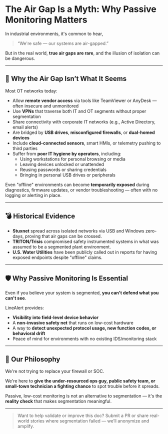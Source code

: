 # The Air Gap Is a Myth: Why Passive Monitoring Matters

In industrial environments, it's common to hear,  
> “We're safe — our systems are air-gapped.”

But in the real world, **true air gaps are rare**, and the illusion of isolation can be dangerous.

---

## 🧠 Why the Air Gap Isn’t What It Seems

Most OT networks today:

- Allow **remote vendor access** via tools like TeamViewer or AnyDesk — often insecure and unmonitored  
- Use **VPNs** that traverse both IT and OT segments without proper segmentation  
- Share connectivity with corporate IT networks (e.g., Active Directory, email alerts)  
- Are bridged by **USB drives**, **misconfigured firewalls**, or **dual-homed devices**  
- Include **cloud-connected sensors**, smart HMIs, or telemetry pushing to third parties  
- Suffer from **poor IT hygiene by operators**, including:
  - Using workstations for personal browsing or media
  - Leaving devices unlocked or unattended
  - Reusing passwords or sharing credentials  
  - Bringing in personal USB drives or peripherals

Even "offline" environments can become **temporarily exposed** during diagnostics, firmware updates, or vendor troubleshooting — often with no logging or alerting in place.

---

## 💣 Historical Evidence

- **Stuxnet** spread across isolated networks via USB and Windows zero-days, proving that air gaps can be crossed.
- **TRITON/Trisis** compromised safety instrumented systems in what was assumed to be a segmented plant environment.
- **U.S. Water Utilities** have been publicly called out in reports for having exposed endpoints despite "offline" claims.

---

## 🛡️ Why Passive Monitoring Is Essential

Even if you believe your system is segmented, **you can't defend what you can't see**.

LineAlert provides:
- **Visibility into field-level device behavior**
- A **non-invasive safety net** that runs on low-cost hardware
- A way to **detect unexpected protocol usage, new function codes, or behavioral drift**
- Peace of mind for environments with no existing IDS/monitoring stack

---

## 🌱 Our Philosophy

We're not trying to replace your firewall or SOC.

We're here to **give the under-resourced ops guy, public safety team, or small-town technician a fighting chance** to spot trouble before it spreads.

Passive, low-cost monitoring is not an alternative to segmentation — it's the **reality check** that makes segmentation meaningful.

---

> Want to help validate or improve this doc? Submit a PR or share real-world stories where segmentation failed — we’ll anonymize and amplify.

